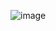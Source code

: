 ![image](https://github.com/Alexandra0288/Alexandra02/assets/128102279/3f81d069-3426-40fe-a869-0f13841ce033)
